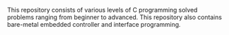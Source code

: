 This repository consists of various levels of C programming solved problems ranging from beginner to advanced.
<n>
This repository also contains bare-metal embedded controller and interface programming.
